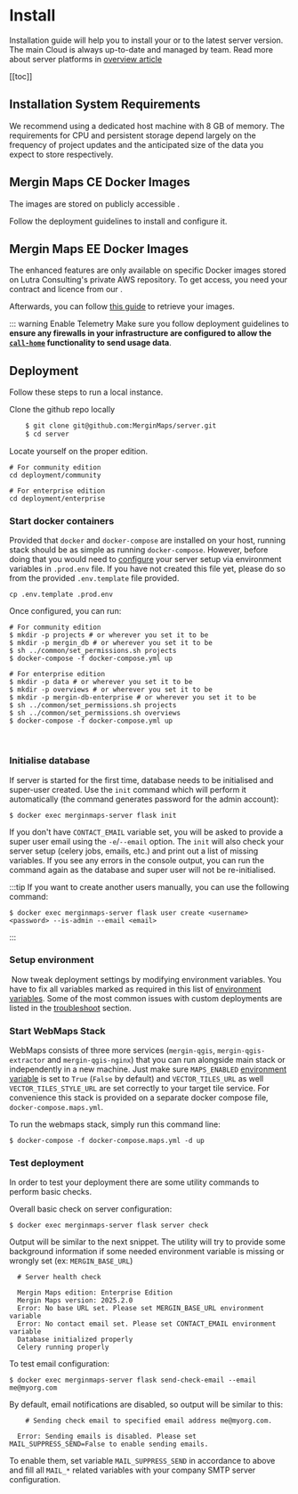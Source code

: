 # Install

Installation guide will help you to install your <CommunityPlatformNameLink /> or <EnterprisePlatformNameLink /> to the latest server version. The main Cloud <DashboardLink desc="Mergin Maps Server"/> is always up-to-date and managed by <MainPlatformName /> team. Read more about server platforms in [overview article](../)

[[toc]]


## Installation System Requirements

We recommend using a dedicated host machine with 8 GB of memory. The requirements for CPU and persistent storage depend largely on the frequency of project updates and the anticipated size of the data you expect to store respectively.

## Mergin Maps CE Docker Images
<ServerType type="CE" />

The <CommunityPlatformName /> images are stored on publicly accessible <DockerHubLink id="u/lutraconsulting" desc="Lutra Consulting's Docker" />.

Follow the deployment guidelines to install and configure it.

## Mergin Maps EE Docker Images
<ServerType type="EE" />


The <EnterprisePlatformName /> enhanced features are only available on specific Docker images stored on Lutra Consulting's private AWS repository. To get access, you need your contract and licence from our <MerginMapsEmail id="sales" desc="sales team" />. 

Afterwards, you can follow [this guide](./ee/) to retrieve your <EnterprisePlatformName /> images.

::: warning Enable <MainPlatformName /> Telemetry
Make sure you follow deployment guidelines to <b>ensure any firewalls in your infrastructure are configured to allow the [`call-home`](../administer/#telemetry-service) functionality to send usage data</b>.

## Deployment

Follow these steps to run a local <MainPlatformName /> instance.

Clone the <MainPlatformName /> github repo locally
```bash
    $ git clone git@github.com:MerginMaps/server.git
    $ cd server
   ```

Locate yourself on the proper <MainPlatformName /> edition.
```shell
# For community edition
cd deployment/community

# For enterprise edition
cd deployment/enterprise
```

### Start docker containers

Provided that `docker` and `docker-compose` are installed on your host, running <MainPlatformName /> stack should be as simple as running `docker-compose`. However, before doing that you would need to [configure](../environment/) your server setup via environment variables in `.prod.env` file.
If you have not created this file yet, please do so from the provided `.env.template` file provided.

```shell
cp .env.template .prod.env
```

Once configured, you can run:
```shell
# For community edition
$ mkdir -p projects # or wherever you set it to be
$ mkdir -p mergin_db # or wherever you set it to be
$ sh ../common/set_permissions.sh projects
$ docker-compose -f docker-compose.yml up

# For enterprise edition
$ mkdir -p data # or wherever you set it to be
$ mkdir -p overviews # or wherever you set it to be
$ mkdir -p mergin-db-enterprise # or wherever you set it to be
$ sh ../common/set_permissions.sh projects
$ sh ../common/set_permissions.sh overviews
$ docker-compose -f docker-compose.yml up
```
​​
### Initialise database
If server is started for the first time, database needs to be initialised and super-user created. Use the `init` command which will perform it automatically (the command generates password for the admin account):
```shell
$ docker exec merginmaps-server flask init
```

If you don't have `CONTACT_EMAIL` variable set, you will be asked to provide a super user email using the `-e`/`--email` option. The `init` will also check your server setup (celery jobs, emails, etc.) and print out a list of missing variables. If you see any errors in the console output, you can run the command again as the database and super user will not be re-initialised.

:::tip
If you want to create another users manually, you can use the following command:
```shell
$ docker exec merginmaps-server flask user create <username> <password> --is-admin --email <email>
```
:::

### Setup environment
​
Now tweak deployment settings by modifying environment variables. You have to fix all variables marked as required in this list of [environment variables](../environment/). Some of the most common issues with custom deployments are listed in the [troubleshoot](../troubleshoot/) section.

### Start WebMaps Stack
<ServerType type="EE" />

WebMaps consists of three more services (`mergin-qgis`, `mergin-qgis-extractor` and `mergin-qgis-nginx`) that you can run alongside <MainPlatformName /> main stack or independently in a new machine. 
Just make sure `MAPS_ENABLED` [environment variable](../environment/) is set to `True` (`False` by default) and `VECTOR_TILES_URL` as well `VECTOR_TILES_STYLE_URL` are set correctly to your target tile service.
For convenience this stack is provided on a separate docker compose file, `docker-compose.maps.yml`.

To run the webmaps stack, simply run this command line:
```shell
$ docker-compose -f docker-compose.maps.yml -d up
```

### Test deployment

In order to test your deployment there are some utility commands to perform basic checks.

Overall basic check on server configuration:

```shell
$ docker exec merginmaps-server flask server check
```

Output will be similar to the next snippet. The utility will try to provide some background information if some needed environment variable is missing or wrongly set (ex: `MERGIN_BASE_URL`)

```shell
  # Server health check

  Mergin Maps edition: Enterprise Edition
  Mergin Maps version: 2025.2.0  
  Error: No base URL set. Please set MERGIN_BASE_URL environment variable
  Error: No contact email set. Please set CONTACT_EMAIL environment variable
  Database initialized properly
  Celery running properly  
```

To test email configuration:

```shell
$ docker exec merginmaps-server flask send-check-email --email me@myorg.com
```

By default, email notifications are disabled, so output will be similar to this:

```shell
    # Sending check email to specified email address me@myorg.com.

  Error: Sending emails is disabled. Please set MAIL_SUPPRESS_SEND=False to enable sending emails.

```

To enable them, set variable `MAIL_SUPPRESS_SEND` in accordance to above and fill all `MAIL_*` related variables with your company SMTP server configuration.
